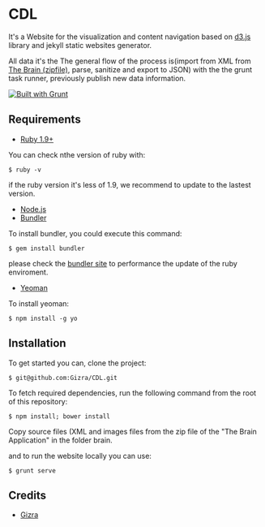 # CDL

It's a Website for the visualization and content navigation based on [d3.js](http://d3js.org/) library and jekyll static websites generator. 

All data it's the The general flow of the process is(import from XML from [The Brain (zipfile)](), parse, sanitize and export to JSON) 
with the the grunt task runner, previously publish new data information.

[![Built with Grunt](https://cdn.gruntjs.com/builtwith.png)](http://gruntjs.com/)

## Requirements

- [Ruby 1.9+](https://www.ruby-lang.org)

You can check nthe version of ruby with:

	$ ruby -v
    
if the ruby version it's less of 1.9, we recommend to update to the lastest version.

- [Node.js](http://nodejs.org)
- [Bundler](http://bundler.io/)

To install bundler, you could execute this command:

	$ gem install bundler
    
please check the [bundler site](http://bundler.io/) to performance the update of the ruby enviroment.

- [Yeoman](http://yeoman.io)

To install yeoman:

	$ npm install -g yo
    
## Installation

To get started you can, clone the project:
	
    $ git@github.com:Gizra/CDL.git

To fetch required dependencies, run the following command from the root of
this repository:

	$ npm install; bower install

Copy source files (XML and images files from the zip file of the "The Brain Application"
in the folder brain.

and to run the website locally you can use:

	$ grunt serve

## Credits

* [Gizra](http://www.gizra.com/) 